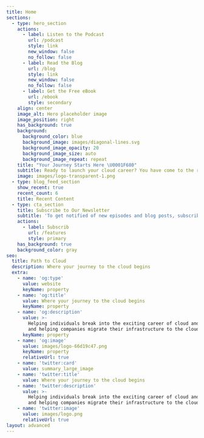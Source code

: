 ```yaml
---
title: Home
sections:
  - type: hero_section
    actions:
      - label: Listen to the Podcast
        url: /podcast
        style: link
        new_window: false
        no_follow: false
      - label: Read the Blog
        url: /blog
        style: link
        new_window: false
        no_follow: false
      - label: Get the Free eBook
        url: /ebook
        style: secondary
    align: center
    image_alt: Hero placeholder image
    image_position: right
    has_background: true
    background:
      background_color: blue
      background_image: images/diagonal-lines.svg
      background_image_opacity: 20
      background_image_size: auto
      background_image_repeat: repeat
    title: "Your Journey Starts Here \U0001F680"
    subtitle: Ready to launch your cloud career? You have come to the right place!
    image: images/logo-transparent-1.png
  - type: blog_feed_section
    show_recent: true
    recent_count: 6
    title: Recent Content
  - type: cta_section
    title: Subscribe to Our Newsletter
    subtitle: 'To get notified of new episodes and blog posts, subscribe!'
    actions:
      - label: Subscrib
        url: /features
        style: primary
    has_background: true
    background_color: gray
seo:
  title: Path to Cloud
  description: Where your journey to the cloud begins
  extra:
    - name: 'og:type'
      value: website
      keyName: property
    - name: 'og:title'
      value: Where your journey to the cloud begins
      keyName: property
    - name: 'og:description'
      value: >-
        Helping individuals break into the exciting career of cloud and DevOps,
        and helping companies migrate their infrastructure to the cloud
      keyName: property
    - name: 'og:image'
      value: images/logo-66d19c47.png
      keyName: property
      relativeUrl: true
    - name: 'twitter:card'
      value: summary_large_image
    - name: 'twitter:title'
      value: Where your journey to the cloud begins
    - name: 'twitter:description'
      value: >-
        Helping individuals break into the exciting career of cloud and DevOps,
        and helping companies migrate their infrastructure to the cloud
    - name: 'twitter:image'
      value: images/logo.png
      relativeUrl: true
layout: advanced
---
```

